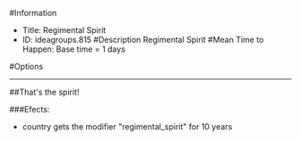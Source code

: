 #Information
 - Title: Regimental Spirit
 - ID: ideagroups.815
#Description
Regimental Spirit
#Mean Time to Happen:
Base time = 1 days

#Options

___
##That's the spirit!

###Efects:<ul><li>country gets the modifier "regimental_spirit" for 10 years</li></ul>
